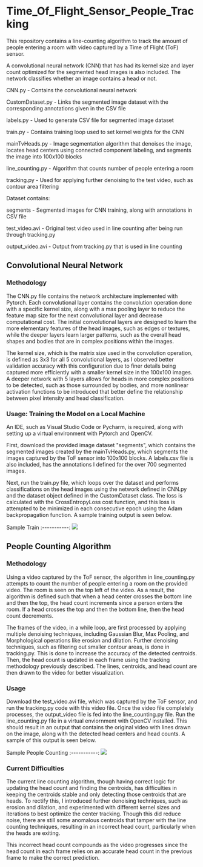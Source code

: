 # Time_Of_Flight_Sensor_People_Tracking
This repository contains a line-counting algorithm to track the amount of people entering a room with video captured by a Time of Flight (ToF) sensor.

A convolutional neural network (CNN) that has had its kernel size and layer count optimized for the segmented head images is also included.
The network classifies whether an image contains a head or not.

CNN.py - Contains the convolutional neural network

CustomDataset.py - Links the segmented image dataset with the corresponding annotations given in the CSV file

labels.py - Used to generate CSV file for segmented image dataset

train.py - Contains training loop used to set kernel weights for the CNN

mainTvHeads.py - Image segmentation algorithm that denoises the image, locates head centers using connected component labeling, and segments the image into 100x100 blocks

line_counting.py - Algorithm that counts number of people entering a room

tracking.py - Used for applying further denoising to the test video, such as contour area filtering

Dataset contains:

segments - Segmented images for CNN training, along with annotations in CSV file

test_video.avi - Original test video used in line counting after being run through tracking.py

output_video.avi - Output from tracking.py that is used in line counting

## Convolutional Neural Network
### Methodology
The CNN.py file contains the network architecture implemented with Pytorch. Each convolutional layer contains the convolution operation done with a specific kernel size, along with a max pooling layer to reduce the feature map size for the next convolutional layer and decrease computational cost. The initial convolutional layers are designed to learn the more elementary features of the head images, such as edges or textures, while the deeper layers learn larger patterns, such as the overall head shapes and bodies that are in complex positions within the images. 

The kernel size, which is the matrix size used in the convolution operation, is defined as 3x3 for all 5 convolutional layers, as I observed better validation accuracy with this configuration due to finer details being captured more efficiently with a smaller kernel size in the 100x100 images. A deeper network with 5 layers allows for heads in more complex positions to be detected, such as those surrounded by bodies, and more nonlinear activation functions to be introduced that better define the relationship between pixel intensity and head classification.


### Usage: Training the Model on a Local Machine
An IDE, such as Visual Studio Code or Pycharm, is required, along with setting up a virtual environment with Pytorch and OpenCV.

First, download the provided image dataset "segments", which contains the segmented images created by the mainTvHeads.py, which segments the images captured by the ToF sensor into 100x100 blocks. A labels.csv file is also included, has the annotations I defined for the over 700 segmented images. 

Next, run the train.py file, which loops over the dataset and performs classifications on the head images using the network defined in CNN.py and the dataset object defined in the CustomDataset class. The loss is calculated with the CrossEntropyLoss cost function, and this loss is attempted to be minimized in each consecutive epoch using the Adam backpropagation function. A sample training output is seen below.


Sample Train
:-----------:
![](https://i.gyazo.com/5e771dbc4668b6b05d9d93339213a3e0.png)

## People Counting Algorithm
### Methodology
Using a video captured by the ToF sensor, the algorithm in line_counting.py attempts to count the number of people entering a room on the provided video. The room is seen on the top left of the video. As a result, the algorithm is defined such that when a head center crosses the bottom line and then the top, the head count increments since a person enters the room. If a head crosses the top and then the bottom line, then the head count decrements. 

The frames of the video, in a while loop, are first processed by applying multiple denoising techniques, including Gaussian Blur, Max Pooling, and Morphological operations like erosion and dilation. Further denoising techniques, such as filtering out smaller contour areas, is done in tracking.py. This is done to increase the accuracy of the detected centroids. Then, the head count is updated in each frame using the tracking methodology previously described. The lines, centroids, and head count are then drawn to the video for better visualization.

### Usage
Download the test_video.avi file, which was captured by the ToF sensor, and run the tracking.py code with this video file. Once the video file completely processes, the output_video file is fed into the line_counting.py file. Run the line_counting.py file in a virtual enviornment with OpenCV installed. This should result in an output that contains the original video with lines drawn on the image, along with the detected head centers and head counts. A sample of this output is seen below.



Sample People Counting
:-----------:
![](https://s5.ezgif.com/tmp/ezgif-5-f14d44d9dd.gif)

### Current Difficulties
The current line counting algorithm, though having correct logic for updating the head count and finding the centroids, has difficulties in keeping the centroids stable and only detecting those centroids that are heads. To rectify this, I introduced further denoising techniques, such as erosion and dilation, and experimented with different kernel sizes and iterations to best optimize the center tracking. Though this did reduce noise, there are still some anomalous centroids that tamper with the line counting techniques, resulting in an incorrect head count, particularly when the heads are exiting.

This incorrect head count compounds as the video progresses since the head count in each frame relies on an accurate head count in the previous frame to make the correct prediction.
